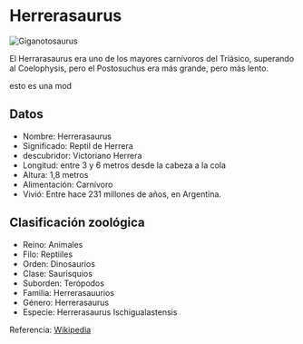 # Herrerasaurus

![Giganotosaurus](http://vignette1.wikia.nocookie.net/dino/images/e/e0/Herrerasaurus.gif/revision/latest?cb=20120616071309&path-prefix=es)

El Herrarasaurus era uno de los mayores carnívoros del Triásico, superando al Coelophysis, pero el Postosuchus era más grande, pero más lento.


esto es una mod

## Datos

- Nombre: Herrerasaurus
- Significado: Reptil de Herrera
- descubridor: Victoriano Herrera
- Longitud: entre 3 y 6 metros desde la cabeza a la cola
- Altura: 1,8 metros
- Alimentación: Carnívoro
- Vivió: Entre hace 231 millones de años, en Argentina.


## Clasificación zoológica

- Reino: Animales
- Filo: Reptiiles
- Orden: Dinosaurios
- Clase: Saurisquios
- Suborden: Terópodos
- Familia: Herrerasauurios
- Género: Herrerasaurus
- Especie: Herrerasaurus Ischigualastensis

Referencia: [Wikipedia](https://es.wikipedia.org/wiki/Herrerasaurus_ischigualastensis)

